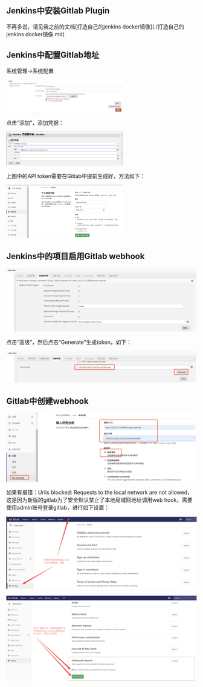 ## Jenkins中安装Gitlab Plugin

不再多说，请见我之前的文档[打造自己的jenkins docker镜像](./打造自己的jenkins docker镜像.md)

## Jenkins中配置Gitlab地址

系统管理->系统配置

<img src="../images/image-20200319114135831.png" alt="image-20200319114135831" style="zoom:30%;" />

点击“添加”，添加凭据：

<img src="../images/image-20200319114638343.png" alt="image-20200319114638343" style="zoom:30%;" />

上图中的API token需要在Gitlab中提前生成好，方法如下：

<img src="../images/image-20200319131642835.png" alt="image-20200319131642835" style="zoom:30%;" />

## Jenkins中的项目启用Gitlab webhook

![image-20200319135247060](../images/image-20200319135247060.png)

点击“高级”，然后点击“Generate”生成token，如下：

![image-20200319135139300](../images/image-20200319135139300.png)

## Gitlab中创建webhook

![image-20200319135655130](../images/image-20200319135655130.png)

如果有报错：Urlis blocked: Requests to the local network are not allowed，这是因为新版的gitlab为了安全默认禁止了本地局域网地址调用web hook，需要使用admin账号登录gitlab，进行如下设置：

![image-20200319140014552](../images/image-20200319140014552.png)

![image-20200319140035128](../images/image-20200319140035128.png)

